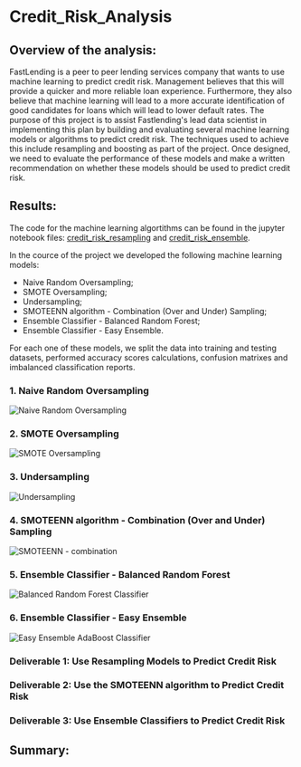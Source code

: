 # Credit_Risk_Analysis

## Overview of the analysis:

FastLending is a peer to peer lending services company that wants to use machine learning to predict credit risk.
Management believes that this will provide a quicker and more reliable loan experience. Furthermore, they also believe that machine learning will lead to a more accurate identification of good candidates for loans which will lead to lower default rates.
The purpose of this project is to assist Fastlending's lead data scientist in implementing this plan by building and evaluating several machine learning models or algorithms to predict credit risk.
The techniques used to achieve this include resampling and boosting as part of the project.
Once designed, we need to evaluate the performance of these models and make a written recommendation on whether these models should be used to predict credit risk.

## Results:
The code for the machine learning algortithms can be found in the jupyter notebook files: [credit_risk_resampling](https://github.com/Cryptotwister/Credit_Risk_Analysis/blob/main/credit_risk_resampling.ipynb)
and [credit_risk_ensemble](https://github.com/Cryptotwister/Credit_Risk_Analysis/blob/main/credit_risk_ensemble.ipynb).

In the cource of the project we developed the following machine learning models:

* Naive Random Oversampling;
* SMOTE Oversampling;
* Undersampling;
* SMOTEENN algorithm - Combination (Over and Under) Sampling;
* Ensemble Classifier - Balanced Random Forest;
* Ensemble Classifier - Easy Ensemble.

For each one of these models, we split the data into training and testing datasets, performed accuracy scores calculations, confusion matrixes and imbalanced classification reports.

### 1. Naive Random Oversampling

![Naive Random Oversampling](https://user-images.githubusercontent.com/42978221/160057077-826b7b46-2090-4aa7-9a37-3a7cdd34d29f.png)

### 2. SMOTE Oversampling

![SMOTE Oversampling](https://user-images.githubusercontent.com/42978221/160057111-b932af26-0625-4680-a789-74f962679dc7.png)

### 3. Undersampling

![Undersampling](https://user-images.githubusercontent.com/42978221/160057122-3a2f62dc-efb2-4176-9c9e-e1376f21d9a1.png)

### 4. SMOTEENN algorithm - Combination (Over and Under) Sampling

![SMOTEENN - combination](https://user-images.githubusercontent.com/42978221/160057141-8b7410c1-937c-40db-beb3-a5f35baf16fd.png)

### 5. Ensemble Classifier - Balanced Random Forest

![Balanced Random Forest Classifier](https://user-images.githubusercontent.com/42978221/160057161-3c690bd1-04af-4e4c-a42d-b89dac3efb28.png)

### 6. Ensemble Classifier - Easy Ensemble

![Easy Ensemble AdaBoost Classifier](https://user-images.githubusercontent.com/42978221/160057185-583c2aae-8bb6-46ae-a51c-13020dfe2e03.png)



### Deliverable 1: Use Resampling Models to Predict Credit Risk

### Deliverable 2: Use the SMOTEENN algorithm to Predict Credit Risk

### Deliverable 3: Use Ensemble Classifiers to Predict Credit Risk

## Summary:
